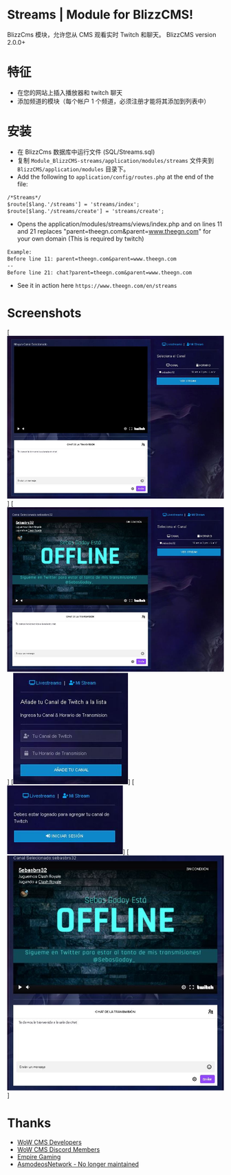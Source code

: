 # Streams | Module for BlizzCMS!

BlizzCms 模块，允许您从 CMS 观看实时 Twitch 和聊天。
BlizzCMS version 2.0.0+

# 特征
- 在您的网站上插入播放器和 twitch 聊天
- 添加频道的模块（每个帐户 1 个频道，必须注册才能将其添加到列表中）
# 安装
- 在 BlizzCms 数据库中运行文件 (SQL/Streams.sql)
- 复制 `Module_BlizzCMS-streams/application/modules/streams` 文件夹到 `BlizzCMS/application/modules` 目录下。
- Add the following to `application/config/routes.php` at the end of the file:

```
/*Streams*/
$route[$lang.'/streams'] = 'streams/index';
$route[$lang.'/streams/create'] = 'streams/create';
```

- Opens the application/modules/streams/views/index.php and on lines 11 and 21 replaces "parent=theegn.com&parent=www.theegn.com" for your own domain (This is required by twitch)

```
Example:
Before line 11: parent=theegn.com&parent=www.theegn.com
--
Before line 21: chat?parent=theegn.com&parent=www.theegn.com
```
- See it in action here `https://www.theegn.com/en/streams`
# Screenshots
[![Captura1](https://raw.githubusercontent.com/AsmodeosNetworkCO/Module_BlizzCMS-Streams/master/screenshots/screenshot-1.JPG "Captura1")]
[![Captura2](https://raw.githubusercontent.com/AsmodeosNetworkCO/Module_BlizzCMS-Streams/master/screenshots/screenshot-2.JPG "Captura2")]
[![Captura3](https://raw.githubusercontent.com/AsmodeosNetworkCO/Module_BlizzCMS-Streams/master/screenshots/screenshot-3.JPG "Captura3")]
[![Captura4](https://raw.githubusercontent.com/AsmodeosNetworkCO/Module_BlizzCMS-Streams/master/screenshots/screenshot-4.JPG "Captura4")]
[![Captura5](https://raw.githubusercontent.com/AsmodeosNetworkCO/Module_BlizzCMS-Streams/master/screenshots/screenshot-5.JPG "Captura5")]

# Thanks
- [WoW CMS Developers](https://wow-cms.com "BlizzCMS")
- [WoW CMS Discord Members](https://discord.gg/vZG9vpS "WoW CMS Discord Members")
- [Empire Gaming](https://www.theegn.com/ "Empire Gaming")
- [AsmodeosNetwork - No longer maintained](https://github.com/AsmodeosNetworkCO/Module_BlizzCMS-streams "AsmodeosNetwork - No longer maintained")
